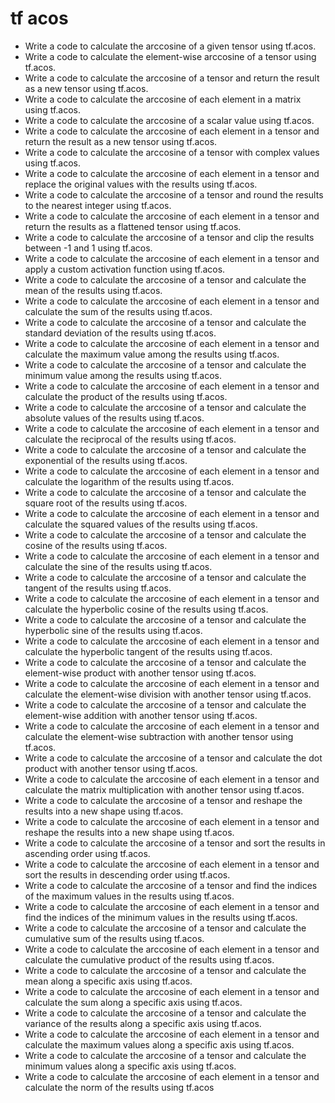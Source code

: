 # tf acos

- Write a code to calculate the arccosine of a given tensor using tf.acos.
- Write a code to calculate the element-wise arccosine of a tensor using tf.acos.
- Write a code to calculate the arccosine of a tensor and return the result as a new tensor using tf.acos.
- Write a code to calculate the arccosine of each element in a matrix using tf.acos.
- Write a code to calculate the arccosine of a scalar value using tf.acos.
- Write a code to calculate the arccosine of each element in a tensor and return the result as a new tensor using tf.acos.
- Write a code to calculate the arccosine of a tensor with complex values using tf.acos.
- Write a code to calculate the arccosine of each element in a tensor and replace the original values with the results using tf.acos.
- Write a code to calculate the arccosine of a tensor and round the results to the nearest integer using tf.acos.
- Write a code to calculate the arccosine of each element in a tensor and return the results as a flattened tensor using tf.acos.
- Write a code to calculate the arccosine of a tensor and clip the results between -1 and 1 using tf.acos.
- Write a code to calculate the arccosine of each element in a tensor and apply a custom activation function using tf.acos.
- Write a code to calculate the arccosine of a tensor and calculate the mean of the results using tf.acos.
- Write a code to calculate the arccosine of each element in a tensor and calculate the sum of the results using tf.acos.
- Write a code to calculate the arccosine of a tensor and calculate the standard deviation of the results using tf.acos.
- Write a code to calculate the arccosine of each element in a tensor and calculate the maximum value among the results using tf.acos.
- Write a code to calculate the arccosine of a tensor and calculate the minimum value among the results using tf.acos.
- Write a code to calculate the arccosine of each element in a tensor and calculate the product of the results using tf.acos.
- Write a code to calculate the arccosine of a tensor and calculate the absolute values of the results using tf.acos.
- Write a code to calculate the arccosine of each element in a tensor and calculate the reciprocal of the results using tf.acos.
- Write a code to calculate the arccosine of a tensor and calculate the exponential of the results using tf.acos.
- Write a code to calculate the arccosine of each element in a tensor and calculate the logarithm of the results using tf.acos.
- Write a code to calculate the arccosine of a tensor and calculate the square root of the results using tf.acos.
- Write a code to calculate the arccosine of each element in a tensor and calculate the squared values of the results using tf.acos.
- Write a code to calculate the arccosine of a tensor and calculate the cosine of the results using tf.acos.
- Write a code to calculate the arccosine of each element in a tensor and calculate the sine of the results using tf.acos.
- Write a code to calculate the arccosine of a tensor and calculate the tangent of the results using tf.acos.
- Write a code to calculate the arccosine of each element in a tensor and calculate the hyperbolic cosine of the results using tf.acos.
- Write a code to calculate the arccosine of a tensor and calculate the hyperbolic sine of the results using tf.acos.
- Write a code to calculate the arccosine of each element in a tensor and calculate the hyperbolic tangent of the results using tf.acos.
- Write a code to calculate the arccosine of a tensor and calculate the element-wise product with another tensor using tf.acos.
- Write a code to calculate the arccosine of each element in a tensor and calculate the element-wise division with another tensor using tf.acos.
- Write a code to calculate the arccosine of a tensor and calculate the element-wise addition with another tensor using tf.acos.
- Write a code to calculate the arccosine of each element in a tensor and calculate the element-wise subtraction with another tensor using tf.acos.
- Write a code to calculate the arccosine of a tensor and calculate the dot product with another tensor using tf.acos.
- Write a code to calculate the arccosine of each element in a tensor and calculate the matrix multiplication with another tensor using tf.acos.
- Write a code to calculate the arccosine of a tensor and reshape the results into a new shape using tf.acos.
- Write a code to calculate the arccosine of each element in a tensor and reshape the results into a new shape using tf.acos.
- Write a code to calculate the arccosine of a tensor and sort the results in ascending order using tf.acos.
- Write a code to calculate the arccosine of each element in a tensor and sort the results in descending order using tf.acos.
- Write a code to calculate the arccosine of a tensor and find the indices of the maximum values in the results using tf.acos.
- Write a code to calculate the arccosine of each element in a tensor and find the indices of the minimum values in the results using tf.acos.
- Write a code to calculate the arccosine of a tensor and calculate the cumulative sum of the results using tf.acos.
- Write a code to calculate the arccosine of each element in a tensor and calculate the cumulative product of the results using tf.acos.
- Write a code to calculate the arccosine of a tensor and calculate the mean along a specific axis using tf.acos.
- Write a code to calculate the arccosine of each element in a tensor and calculate the sum along a specific axis using tf.acos.
- Write a code to calculate the arccosine of a tensor and calculate the variance of the results along a specific axis using tf.acos.
- Write a code to calculate the arccosine of each element in a tensor and calculate the maximum values along a specific axis using tf.acos.
- Write a code to calculate the arccosine of a tensor and calculate the minimum values along a specific axis using tf.acos.
- Write a code to calculate the arccosine of each element in a tensor and calculate the norm of the results using tf.acos